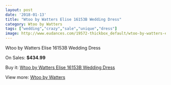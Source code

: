 ```yaml
---
layout: post
date: '2018-01-13'
title: "Wtoo by Watters Elise 16153B Wedding Dress"
category: Wtoo by Watters
tags: ["wedding","crazy","sale","unique","dress"]
image: http://www.eudances.com/19572-thickbox_default/wtoo-by-watters-elise-16153b-wedding-dress.jpg
---
```

Wtoo by Watters Elise 16153B Wedding Dress

On Sales: **$434.99**
<a href="https://www.eudances.com/en/wtoo-by-watters/5820-wtoo-by-watters-elise-16153b-wedding-dress.html"><amp-img layout="responsive" width="600" height="600" src="//www.eudances.com/19572-thickbox_default/wtoo-by-watters-elise-16153b-wedding-dress.jpg" alt="Wtoo by Watters Elise 16153B Wedding Dress 0" /></a>
<a href="https://www.eudances.com/en/wtoo-by-watters/5820-wtoo-by-watters-elise-16153b-wedding-dress.html"><amp-img layout="responsive" width="600" height="600" src="//www.eudances.com/19578-thickbox_default/wtoo-by-watters-elise-16153b-wedding-dress.jpg" alt="Wtoo by Watters Elise 16153B Wedding Dress 1" /></a>
<a href="https://www.eudances.com/en/wtoo-by-watters/5820-wtoo-by-watters-elise-16153b-wedding-dress.html"><amp-img layout="responsive" width="600" height="600" src="//www.eudances.com/19577-thickbox_default/wtoo-by-watters-elise-16153b-wedding-dress.jpg" alt="Wtoo by Watters Elise 16153B Wedding Dress 2" /></a>
<a href="https://www.eudances.com/en/wtoo-by-watters/5820-wtoo-by-watters-elise-16153b-wedding-dress.html"><amp-img layout="responsive" width="600" height="600" src="//www.eudances.com/19576-thickbox_default/wtoo-by-watters-elise-16153b-wedding-dress.jpg" alt="Wtoo by Watters Elise 16153B Wedding Dress 3" /></a>
<a href="https://www.eudances.com/en/wtoo-by-watters/5820-wtoo-by-watters-elise-16153b-wedding-dress.html"><amp-img layout="responsive" width="600" height="600" src="//www.eudances.com/19575-thickbox_default/wtoo-by-watters-elise-16153b-wedding-dress.jpg" alt="Wtoo by Watters Elise 16153B Wedding Dress 4" /></a>
<a href="https://www.eudances.com/en/wtoo-by-watters/5820-wtoo-by-watters-elise-16153b-wedding-dress.html"><amp-img layout="responsive" width="600" height="600" src="//www.eudances.com/19574-thickbox_default/wtoo-by-watters-elise-16153b-wedding-dress.jpg" alt="Wtoo by Watters Elise 16153B Wedding Dress 5" /></a>
<a href="https://www.eudances.com/en/wtoo-by-watters/5820-wtoo-by-watters-elise-16153b-wedding-dress.html"><amp-img layout="responsive" width="600" height="600" src="//www.eudances.com/19573-thickbox_default/wtoo-by-watters-elise-16153b-wedding-dress.jpg" alt="Wtoo by Watters Elise 16153B Wedding Dress 6" /></a>

Buy it: [Wtoo by Watters Elise 16153B Wedding Dress](https://www.eudances.com/en/wtoo-by-watters/5820-wtoo-by-watters-elise-16153b-wedding-dress.html "Wtoo by Watters Elise 16153B Wedding Dress")

View more: [Wtoo by Watters](https://www.eudances.com/en/49-wtoo-by-watters "Wtoo by Watters")